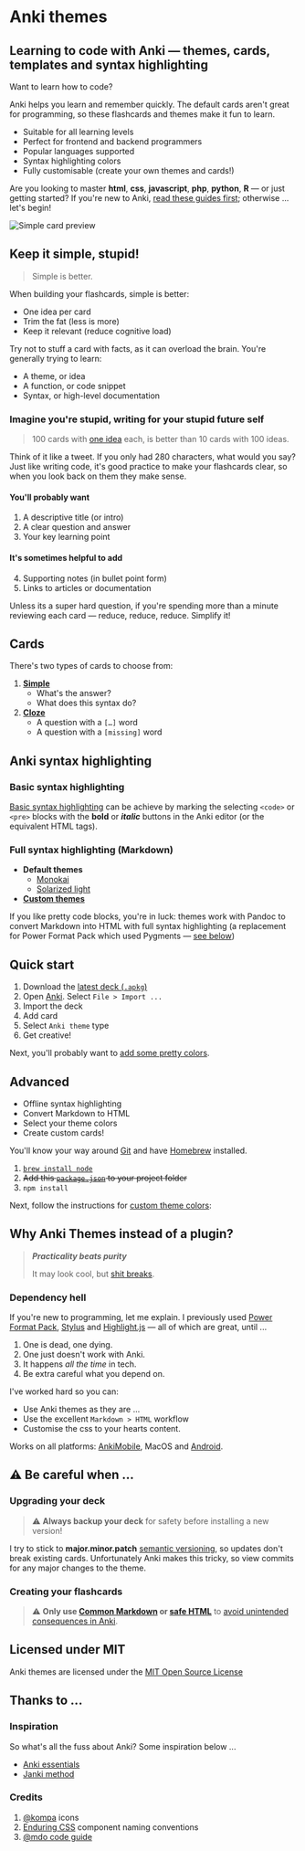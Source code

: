 # Anki themes
## Learning to code with Anki — themes, cards, templates and syntax highlighting

Want to learn how to code?

Anki helps you learn and remember quickly. The default cards aren't great for programming, so these flashcards and themes make it fun to learn.

- Suitable for all learning levels
- Perfect for frontend and backend programmers
- Popular languages supported
- Syntax highlighting colors
- Fully customisable (create your own themes and cards!)

Are you looking to master **html**, **css**, **javascript**, **php**, **python**, **R** — or just getting started? If you're new to Anki, [read these guides first](#inspiration); otherwise ... let's begin!


![Simple card preview](./preview.png)



## Keep it simple, stupid!

> Simple is better.

When building your flashcards, simple is better:

- One idea per card
- Trim the fat (less is more)
- Keep it relevant (reduce cognitive load)

Try not to stuff a card with facts, as it can overload the brain. You're generally trying to learn:

- A theme, or idea
- A function, or code snippet
- Syntax, or high-level documentation

### Imagine you're stupid, writing for your stupid future self

> 100 cards with [one idea](https://github.com/badlydrawnrob/anki/issues/41) each, is better than 10 cards with 100 ideas.

Think of it like a tweet. If you only had 280 characters, what would you say? Just like writing code, it's good practice to make your flashcards clear, so when you look back on them they make sense.

#### You'll probably want

1. A descriptive title (or intro)
2. A clear question and answer
3. Your key learning point

#### It's sometimes helpful to add

4. Supporting notes (in bullet point form)
5. Links to articles or documentation

Unless its a super hard question, if you're spending more than a minute reviewing each card — reduce, reduce, reduce. Simplify it!


## Cards

There's two types of cards to choose from:

1. **[Simple](./source/docs/simple.md)**
    - What's the answer?
    - What does this syntax do?
2. **[Cloze](./source/docs/cloze.md)**
    - A question with a `[…]` word
    - A question with a `[missing]` word


## Anki syntax highlighting

### Basic syntax highlighting

[Basic syntax highlighting](./source/docs/themes/index.md#basic-syntax-highlighting) can be achieve by marking the selecting `<code>` or `<pre>` blocks with the **bold** or _**italic**_ buttons in the Anki editor (or the equivalent HTML tags).

### Full syntax highlighting (Markdown)

- **Default themes**
    - [Monokai](https://www.monokai.pro)
    - [Solarized light](https://ethanschoonover.com/solarized/)
- **[Custom themes](./source/docs/highlight/index.md#customising-themes)**

If you like pretty code blocks, you're in luck: themes work with Pandoc to convert Markdown into HTML with full syntax highlighting (a replacement for Power Format Pack which used Pygments — [see below](#dependency-hell))



## Quick start

1. Download the [latest deck (`.apkg`)](https://github.com/badlydrawnrob/anki/releases)
2. Open [Anki](https://apps.ankiweb.net). Select `File > Import ...`
3. Import the deck
4. Add card
5. Select `Anki theme` type
6. Get creative!

Next, you'll probably want to [add some pretty colors](./source/docs/themes/index.md).



## Advanced

- Offline syntax highlighting
- Convert Markdown to HTML
- Select your theme colors
- Create custom cards!

You'll know your way around [Git](https://git-scm.com) and have [Homebrew](https://brew.sh) installed.

1. [`brew install node`](https://nodejs.org/)
2. <s>Add this [`package.json`](#) to your project folder</s>
3. `npm install`

Next, follow the instructions for [custom theme colors](./source/docs/themes/index.md):



## Why Anki Themes instead of a plugin?

> ***Practicality beats purity***
>
> It may look cool, but [shit breaks](https://en.wikipedia.org/wiki/Dependency_hell).

### Dependency hell

If you're new to programming, let me explain. I previously used [Power Format Pack](https://gitlab.com/neftas/supplementary-buttons-anki/issues/96), [Stylus](http://stylus-lang.com) and [Highlight.js](https://highlightjs.org/) — all of which are great, until ...

1. One is dead, one dying.
2. One just doesn't work with Anki.
3. It happens _all the time_ in tech.
4. Be extra careful what you depend on.

I've worked hard so you can:

- Use Anki themes as they are ...
- Use the excellent `Markdown > HTML` workflow
- Customise the css to your hearts content.

Works on all platforms: [AnkiMobile](http://ankisrs.net/docs/AnkiMobile.html), MacOS and [Android](https://github.com/ankidroid/Anki-Android).



## ⚠️ Be careful when ...

### Upgrading your deck

> ⚠️ **Always backup your deck** for safety before installing a new version!

I try to stick to **major.minor.patch** [semantic versioning](http://semver.org), so updates don't break existing cards. Unfortunately Anki makes this tricky, so view commits for any major changes to the theme.

### Creating your flashcards

> ⚠️ **Only use [Common Markdown](https://commonmark.org/) or [safe HTML](https://en.wikipedia.org/wiki/HTML_sanitization)** to [avoid unintended consequences in Anki](https://github.com/badlydrawnrob/anki/issues/27).


## Licensed under MIT

Anki themes are licensed under the [MIT Open Source License](./license.md)


## Thanks to ...

### Inspiration

So what's all the fuss about Anki? Some inspiration below ...

- [Anki essentials](http://alexvermeer.com/anki-essentials/)
- [Janki method](http://www.jackkinsella.ie/2011/12/05/janki-method.html)

### Credits

1. [@kompa](https://konpa.github.io/devicon/) icons
2. [Enduring CSS](http://ecss.io) component naming conventions
3. [@mdo code guide](http://codeguide.co/)
